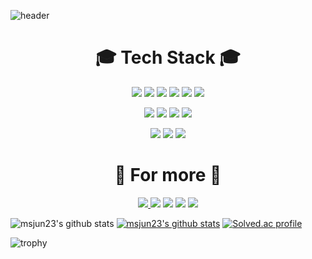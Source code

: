 <!--
**msjun23/msjun23** is a ✨ _special_ ✨ repository because its `README.md` (this file) appears on your GitHub profile.

Here are some ideas to get you started:

- 🔭 I’m currently working on ...
- 🌱 I’m currently learning ...
- 👯 I’m looking to collaborate on ...
- 🤔 I’m looking for help with ...
- 💬 Ask me about ...
- 📫 How to reach me: ...
- 😄 Pronouns: ...
- ⚡ Fun fact: ...
-->

![header](https://capsule-render.vercel.app/api?type=waving&color=auto&height=280&section=header&text=Hello%20World!&fontSize=90&animation=fadeIn&fontAlignY=35&desc=Welcome%20to%20Seokjun%20Moon!&descAlignY=51&descAlign=72)

<div align="center">
    <h1>🎓 Tech Stack 🎓</h1>

<img src="https://img.shields.io/badge/Window-0078D6?style=flat-square&logo=Windows&logoColor=white"/></a>
<img src="https://img.shields.io/badge/Linux-FCC624?style=flat-square&logo=Linux&logoColor=black"/></a>
<img src="https://img.shields.io/badge/Ubuntu-E95420?style=flat-square&logo=Ubuntu&logoColor=white"/></a>
<img src="https://img.shields.io/badge/Google Colab-F9AB00?style=flat-square&logo=Google Colab&logoColor=white"/></a>
<img src="https://img.shields.io/badge/Visual Studio-5C2D91?style=flat-square&logo=Visual Studio&logoColor=white"/></a>
<img src="https://img.shields.io/badge/Visual Studio Code-007ACC?style=flat-square&logo=Visual Studio Code&logoColor=white"/></a>

<img src="https://img.shields.io/badge/C-A8B9CC?style=flat-square&logo=C&logoColor=white"/></a>
<img src="https://img.shields.io/badge/C++-00599C?style=flat-square&logo=Cplusplus&logoColor=white"/></a>
<img src="https://img.shields.io/badge/Python-3776AB?style=flat-square&logo=Python&logoColor=white"/></a>
<img src="https://img.shields.io/badge/Java-007396?style=flat-square&logo=Java&logoColor=white"/></a>

<img src="https://img.shields.io/badge/ROS-22314E?style=flat-square&logo=ROS&logoColor=white"/></a>
<img src="https://img.shields.io/badge/TensorFlow-FF6F00?style=flat-square&logo=TensorFlow&logoColor=white"/></a>
<img src="https://img.shields.io/badge/PyTorch-EE4C2C?style=flat-square&logo=PyTorch&logoColor=white"/></a>
</div>

<div align="center">
    <h1>🔎 For more 🔎</h1>

<a href="mailto:msjun23@gmail.com" target="_blank"><img src="https://img.shields.io/badge/Gmail-EA4335?style=flat-square&logo=Gmail&logoColor=white"/>
<a href="https://msjun23.github.io/" target="_blank"><img src="https://img.shields.io/badge/GitHub-181717?style=flat-square&logo=GitHub&logoColor=white"/></a>
<a href="https://www.linkedin.com/in/msjun/" target="_blank"><img src="https://img.shields.io/badge/LinkedIn-0A66C2?style=flat-square&logo=LinkedIn&logoColor=white"/></a>
<a href="https://www.facebook.com/profile.php?id=100006414213953" target="_blank"><img src="https://img.shields.io/badge/Facebook-1877F2?style=flat-square&logo=Facebook&logoColor=white"/></a>
<a href="https://www.instagram.com/msjun_23/" target="_blank"><img src="https://img.shields.io/badge/Instagram-E4405F?style=flat-square&logo=Instagram&logoColor=white"/></a>
</div>

<!-- <a href="버튼을 눌렀을 때 이동할 링크" target="_blank"><img src="https://img.shields.io/badge/뱃지레이블-배경색?style=flat-square&logo=로고&logoColor=white"/></a>
<img src="https://img.shields.io/badge/쓰고자하는_텍스트-컬러코드?style=flat-square&logo=simpleicons에서_아이콘이름&logoColor=white"/></a> -->

![msjun23's github stats](https://github-readme-stats.vercel.app/api?username=msjun23&show_icons=true)
[![msjun23's github stats](https://github-readme-stats.vercel.app/api/top-langs/?username=msjun23&show_icons=true&hide_border=true&title_color=004386&icon_color=004386&layout=compact)](https://github.com/msjun23)
[![Solved.ac profile](http://mazassumnida.wtf/api/v2/generate_badge?boj=msjun23)](https://solved.ac/msjun23)

![trophy](https://github-profile-trophy.vercel.app/?username=msjun23)
